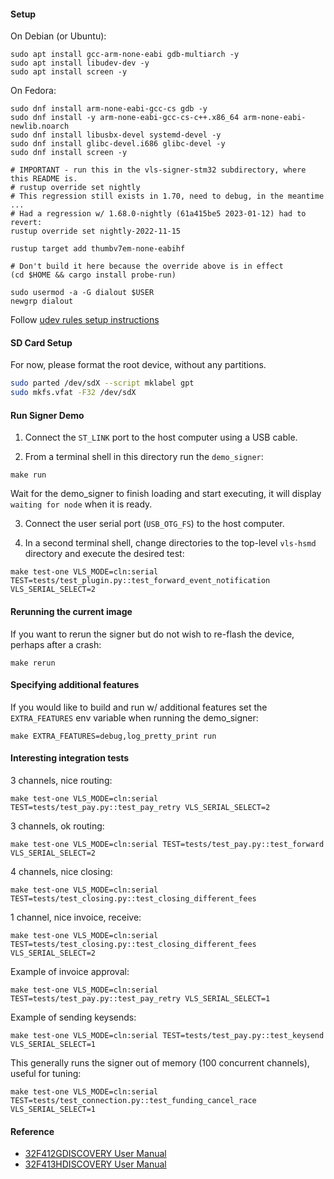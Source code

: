 #### Setup

On Debian (or Ubuntu):
```
sudo apt install gcc-arm-none-eabi gdb-multiarch -y
sudo apt install libudev-dev -y
sudo apt install screen -y
```

On Fedora:
```
sudo dnf install arm-none-eabi-gcc-cs gdb -y
sudo dnf install -y arm-none-eabi-gcc-cs-c++.x86_64 arm-none-eabi-newlib.noarch
sudo dnf install libusbx-devel systemd-devel -y
sudo dnf install glibc-devel.i686 glibc-devel -y
sudo dnf install screen -y
```

```
# IMPORTANT - run this in the vls-signer-stm32 subdirectory, where this README is.
# rustup override set nightly
# This regression still exists in 1.70, need to debug, in the meantime ...
# Had a regression w/ 1.68.0-nightly (61a415be5 2023-01-12) had to revert:
rustup override set nightly-2022-11-15

rustup target add thumbv7em-none-eabihf

# Don't build it here because the override above is in effect
(cd $HOME && cargo install probe-run)

sudo usermod -a -G dialout $USER
newgrp dialout
```

Follow [udev rules setup instructions](https://probe.rs/docs/getting-started/probe-setup/)

#### SD Card Setup

For now, please format the root device, without any partitions.

```sh
sudo parted /dev/sdX --script mklabel gpt
sudo mkfs.vfat -F32 /dev/sdX
```

#### Run Signer Demo

1. Connect the `ST_LINK` port to the host computer using a USB cable.

2. From a terminal shell in this directory run the `demo_signer`:
```
make run
```

Wait for the demo_signer to finish loading and start executing, it will display
`waiting for node` when it is ready.

3. Connect the user serial port (`USB_OTG_FS`) to the host computer.

4. In a second terminal shell, change directories to the top-level
   `vls-hsmd` directory and execute the desired test:
```
make test-one VLS_MODE=cln:serial TEST=tests/test_plugin.py::test_forward_event_notification VLS_SERIAL_SELECT=2
```

#### Rerunning the current image

If you want to rerun the signer but do not wish to re-flash the device, perhaps after a crash:
```
make rerun
```

#### Specifying additional features

If you would like to build and run w/ additional features set the
`EXTRA_FEATURES` env variable when running the demo_signer:
```
make EXTRA_FEATURES=debug,log_pretty_print run
```

#### Interesting integration tests

3 channels, nice routing:
```
make test-one VLS_MODE=cln:serial TEST=tests/test_pay.py::test_pay_retry VLS_SERIAL_SELECT=2
```

3 channels, ok routing:
```
make test-one VLS_MODE=cln:serial TEST=tests/test_pay.py::test_forward VLS_SERIAL_SELECT=2
```

4 channels, nice closing:
```
make test-one VLS_MODE=cln:serial TEST=tests/test_closing.py::test_closing_different_fees
```

1 channel, nice invoice, receive:
```
make test-one VLS_MODE=cln:serial TEST=tests/test_closing.py::test_closing_different_fees VLS_SERIAL_SELECT=2
```

Example of invoice approval:
```
make test-one VLS_MODE=cln:serial TEST=tests/test_pay.py::test_pay_retry VLS_SERIAL_SELECT=1
```

Example of sending keysends:
```
make test-one VLS_MODE=cln:serial TEST=tests/test_pay.py::test_keysend VLS_SERIAL_SELECT=1
```

This generally runs the signer out of memory (100 concurrent channels), useful for tuning:
```
make test-one VLS_MODE=cln:serial TEST=tests/test_connection.py::test_funding_cancel_race VLS_SERIAL_SELECT=1
```

#### Reference

- [32F412GDISCOVERY User Manual](https://www.st.com/resource/en/user_manual/um2032-discovery-kit-with-stm32f412zg-mcu-stmicroelectronics.pdf)
- [32F413HDISCOVERY User Manual](https://www.st.com/resource/en/user_manual/um2135-discovery-kit-with-stm32f413zh-mcu-stmicroelectronics.pdf)
